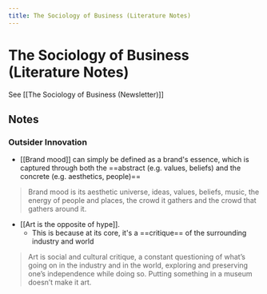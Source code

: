```yaml
---
title: The Sociology of Business (Literature Notes)
---
```

# The Sociology of Business (Literature Notes)
See [[The Sociology of Business (Newsletter)]]
## Notes
### Outsider Innovation
- [[Brand mood]] can simply be defined as a brand's essence, which is captured through both the ==abstract (e.g. values, beliefs) and the concrete (e.g. aesthetics, people)==
> Brand mood is its aesthetic universe, ideas, values, beliefs, music, the energy of people and places, the crowd it gathers and the crowd that gathers around it.
- [[Art is the opposite of hype]]. 
	- This is because at its core, it's a ==critique== of the surrounding industry and world
> Art is social and cultural critique, a constant questioning of what’s going on in the industry and in the world, exploring and preserving one’s independence while doing so. Putting something in a museum doesn’t make it art.